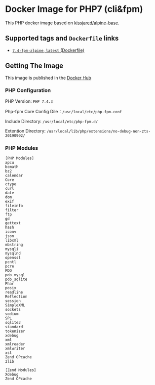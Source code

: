 # Docker Image for PHP7 (cli&fpm)

This PHP docker image based on [kissjared/alpine-base](https://hub.docker.com/r/kissjared/alpine-base).

## Supported tags and `Dockerfile` links

 - [`7.4-fpm-alpine`, `latest` (Dockerfile)](https://github.com/kissjared/php74/blob/master/Dockerfile)


## Getting The Image

This image is published in the [Docker Hub](https://hub.docker.com/r/kissjared/php/)

### PHP Configuration

PHP Version: `PHP 7.4.3`

Php-fpm Core Config Dile：`/usr/local/etc/php-fpm.conf`

Include Directory: `/usr/local/etc/php-fpm.d/`

Extention Directory: `/usr/local/lib/php/extensions/no-debug-non-zts-20190902/`


### PHP Modules
```
[PHP Modules]
apcu
bcmath
bz2
calendar
Core
ctype
curl
date
dom
exif
fileinfo
filter
ftp
gd
gettext
hash
iconv
json
libxml
mbstring
mysqli
mysqlnd
openssl
pcntl
pcre
PDO
pdo_mysql
pdo_sqlite
Phar
posix
readline
Reflection
session
SimpleXML
sockets
sodium
SPL
sqlite3
standard
tokenizer
xdebug
xml
xmlreader
xmlwriter
xsl
Zend OPcache
zlib

[Zend Modules]
Xdebug
Zend OPcache
```

